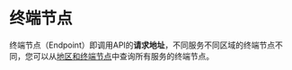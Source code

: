 # 终端节点<a name="ZH-CN_TOPIC_0000001387660596"></a>

终端节点（Endpoint）即调用API的**请求地址**，不同服务不同区域的终端节点不同，您可以从[地区和终端节点](https://developer.huaweicloud.com/endpoint?DWS)中查询所有服务的终端节点。

